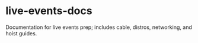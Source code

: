 # live-events-docs
Documentation for live events prep; includes cable, distros, networking, and hoist guides.
